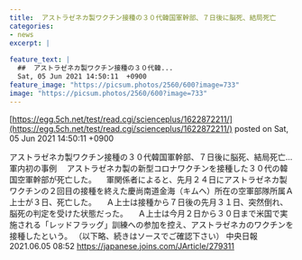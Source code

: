 ```yaml
---
title:  アストラゼネカ製ワクチン接種の３０代韓国軍幹部、７日後に脳死、結局死亡  
categories:
- news
excerpt: |
  
feature_text: |
  ##  アストラゼネカ製ワクチン接種の３０代韓...
  Sat, 05 Jun 2021 14:50:11  +0900
feature_image: "https://picsum.photos/2560/600?image=733"
image: "https://picsum.photos/2560/600?image=733"
---
```


[https://egg.5ch.net/test/read.cgi/scienceplus/1622872211/](https://egg.5ch.net/test/read.cgi/scienceplus/1622872211/)
posted on Sat, 05 Jun 2021 14:50:11  +0900

<!--more-->

アストラゼネカ製ワクチン接種の３０代韓国軍幹部、７日後に脳死、結局死亡…軍内初の事例 　アストラゼネカ製の新型コロナワクチンを接種した３０代の韓国空軍幹部が死亡した。 　軍関係者によると、先月２４日にアストラゼネカ製ワクチンの２回目の接種を終えた慶尚南道金海（キムヘ）所在の空軍部隊所属Ａ上士が３日、死亡した。 　Ａ上士は接種から７日後の先月３１日、突然倒れ、脳死の判定を受けた状態だった。 　Ａ上士は今月２日から３０日まで米国で実施される「レッドフラッグ」訓練への参加を控え、アストラゼネカのワクチンを接種したという。 （以下略、続きはソースでご確認下さい） 中央日報　2021.06.05 08:52 https://japanese.joins.com/JArticle/279311

